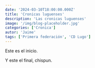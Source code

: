 ```yaml
---
date: '2024-03-10T18:00:00.000Z'
title: 'Cronicas luguenses'
description: 'Las cronicas luguenses'
image: '/img/blog-placeholder.jpg'
categories: ['Cronica']
autor: 'Jaime'
tags: ['Primera federación', 'CD Lugo']
---
```


Este es el inicio.

Y este el final, chispun.

